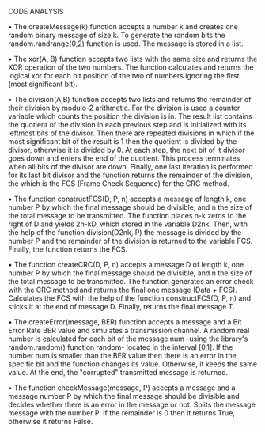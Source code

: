 CODE ANALYSIS

• The createMessage(k) function accepts a number k and creates one
random binary message of size k. To generate the random bits
the random.randrange(0,2) function is used. The message is stored in a list.


• The xor(A, B) function accepts two lists with the same size and returns the XOR operation of the two numbers. 
The function calculates and returns the logical xor for each bit position of the two
of numbers ignoring the first (most significant bit).


• The division(A,B) function accepts two lists and
returns the remainder of their division by modulo-2 arithmetic. For
the division is used a counter variable which counts the
position the division is in. The result list contains the quotient of the division in each
previous step and is initialized with its leftmost bits
of the divisor. Then there are repeated
divisions in which if the most significant bit of the result is 1 then
the quotient is divided by the divisor, otherwise it is divided by 0. At each step, the next bit of it
divisor goes down and enters the end of the quotient. This process terminates when all bits of the divisor are down.
Finally, one last iteration is performed for its last bit
divisor and the function returns the remainder of the division, the
which is the FCS (Frame Check Sequence) for the CRC method.


• The function constructFCS(D, P, n) accepts a message of length k, one
number P by which the final message should be divisible,
and n the size of the total message to be transmitted. The function
places n-k zeros to the right of D and yields 2n-kD, which
stored in the variable D2nk. Then, with the help of the function
division(D2nk, P) the message is divided by the number P and the remainder
of the division is returned to the variable FCS. Finally, the function
returns the FCS.


• The function createCRC(D, P, n) accepts a message D of length k, one
number P by which the final message should be divisible,
and n the size of the total message to be transmitted. The function
generates an error check with the CRC method and returns the final one
message (Data + FCS). Calculates the FCS with the help of the function
constructFCS(D, P, n) and sticks it at the end of message D. Finally,
returns the final message T.


• The createError(message, BER) function accepts a message and a
Bit Error Rate BER value and simulates a transmission channel.
A random real number is calculated for each bit of the message
num -using the library's random.random() function
random- located in the interval [0,1]. If the number num is
smaller than the BER value then there is an error in the specific bit
and the function changes its value. Otherwise, it keeps the same
value. At the end, the "corrupted" transmitted message is returned.


• The function checkMessage(message, P) accepts a message and a message
number P by which the final message should be divisible and
decides whether there is an error in the message or not. Splits the message message
with the number P. If the remainder is 0 then it returns True,
otherwise it returns False.
